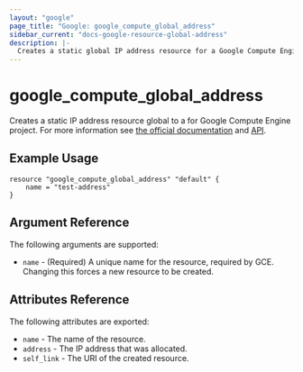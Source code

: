 ```yaml
---
layout: "google"
page_title: "Google: google_compute_global_address"
sidebar_current: "docs-google-resource-global-address"
description: |-
  Creates a static global IP address resource for a Google Compute Engine project.
---
```


# google\_compute\_global\_address

Creates a static IP address resource global to a for Google Compute Engine project.  For more information see
[the official documentation](https://cloud.google.com/compute/docs/instances-and-network) and
[API](https://cloud.google.com/compute/docs/reference/latest/globalAddresses).


## Example Usage

```
resource "google_compute_global_address" "default" {
	name = "test-address"
}
```

## Argument Reference

The following arguments are supported:

* `name` - (Required) A unique name for the resource, required by GCE.
    Changing this forces a new resource to be created.

## Attributes Reference

The following attributes are exported:

* `name` - The name of the resource.
* `address` - The IP address that was allocated.
* `self_link` - The URI of the created resource.

